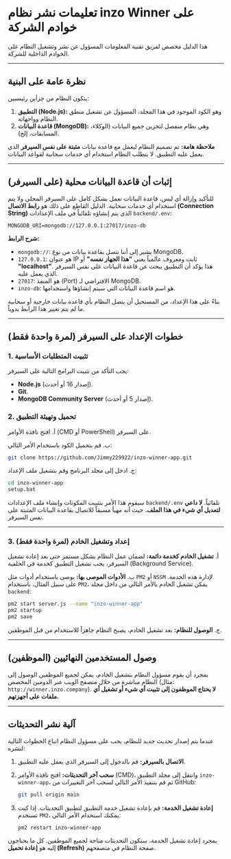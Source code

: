 # تعليمات نشر نظام inzo Winner على خوادم الشركة

هذا الدليل مخصص لفريق تقنية المعلومات المسؤول عن نشر وتشغيل النظام على الخوادم الداخلية للشركة.

---

## نظرة عامة على البنية

يتكون النظام من جزأين رئيسيين:
1.  **التطبيق (Node.js):** وهو الكود الموجود في هذا المجلد، المسؤول عن تشغيل منطق النظام وواجهاته.
2.  **قاعدة البيانات (MongoDB):** وهي نظام منفصل لتخزين جميع البيانات (الوكلاء، المسابقات، إلخ).

**ملاحظة هامة:** تم تصميم النظام ليعمل مع قاعدة بيانات **مثبتة على نفس السيرفر** الذي يعمل عليه التطبيق. لا يتطلب النظام استخدام أي خدمات سحابية لقواعد البيانات.

---

## إثبات أن قاعدة البيانات محلية (على السيرفر)

للتأكيد وإزالة أي لبس، قاعدة البيانات تعمل بشكل كامل على السيرفر المحلي ولا يتم استخدام أي خدمات سحابية. الدليل القاطع على ذلك هو **رابط الاتصال (Connection String)** الذي يتم إنشاؤه تلقائياً في ملف الإعدادات `backend/.env`:

```
MONGODB_URI=mongodb://127.0.0.1:27017/inzo-db
```

**شرح الرابط:**
-   `mongodb://`: يشير إلى أننا نتصل بقاعدة بيانات من نوع MongoDB.
-   `127.0.0.1`: هو عنوان IP ثابت ومعروف عالمياً يعني **"هذا الجهاز نفسه"** أو **"localhost"**. هذا يؤكد أن التطبيق يبحث عن قاعدة البيانات على نفس السيرفر الذي يعمل عليه.
-   `27017`: هو المنفذ (Port) الافتراضي لـ MongoDB.
-   `inzo-db`: هو اسم قاعدة البيانات التي سيتم إنشاؤها واستخدامها.

بناءً على هذا الإعداد، من المستحيل أن يتصل النظام بأي قاعدة بيانات خارجية أو سحابية ما لم يتم تغيير هذا الرابط يدوياً.

---

## خطوات الإعداد على السيرفر (لمرة واحدة فقط)

### 1. تثبيت المتطلبات الأساسية

يجب التأكد من تثبيت البرامج التالية على السيرفر:
-   **Node.js** (إصدار 16 أو أحدث).
-   **Git**.
-   **MongoDB Community Server** (إصدار 5 أو أحدث).

### 2. تحميل وتهيئة التطبيق

أ. افتح نافذة الأوامر (CMD أو PowerShell) على السيرفر.

ب. قم بتحميل الكود باستخدام الأمر التالي:
   ```bash
   git clone https://github.com/Jimmy229922/inzo-winner-app.git
   ```

ج. ادخل إلى مجلد البرنامج وقم بتشغيل ملف الإعداد:
   ```bash
   cd inzo-winner-app
   setup.bat
   ```
   سيقوم هذا الأمر بتثبيت المكونات وإنشاء ملف الإعدادات `backend/.env` تلقائياً. **لا داعي لتعديل أي شيء في هذا الملف**، حيث أنه مهيأ مسبقاً للاتصال بقاعدة البيانات المثبتة على نفس السيرفر.

---

### 3. إعداد وتشغيل الخادم (لمرة واحدة فقط)

أ. **تشغيل الخادم كخدمة دائمة:** لضمان عمل النظام بشكل مستمر حتى بعد إعادة تشغيل السيرفر، يجب تشغيل التطبيق كخدمة في الخلفية (Background Service).

ب. **الأدوات الموصى بها:** يوصى باستخدام أدوات مثل `PM2` أو `NSSM` لإدارة هذه الخدمة. على سبيل المثال، باستخدام `PM2`، يمكن تشغيل الخادم بالأمر التالي من داخل مجلد `backend`:
   ```bash
   pm2 start server.js --name "inzo-winner-app"
   pm2 startup
   pm2 save
   ```

ج. **الوصول للنظام:** بعد تشغيل الخادم، يصبح النظام جاهزاً للاستخدام من قبل الموظفين.

---

## وصول المستخدمين النهائيين (الموظفين)

بمجرد أن يقوم مسؤول النظام بتشغيل الخادم، يمكن لجميع الموظفين الوصول إلى النظام مباشرة من خلال متصفح الويب عبر الدومين المخصص (مثال: `http://winner.inzo.company`). **لا يحتاج الموظفون إلى تثبيت أي شيء أو تشغيل أي ملفات على أجهزتهم.**

---

## آلية نشر التحديثات

عندما يتم إصدار تحديث جديد للنظام، يجب على مسؤول النظام اتباع الخطوات التالية لنشره:

1.  **الاتصال بالسيرفر:** قم بالدخول إلى السيرفر الذي يعمل عليه التطبيق.

2.  **سحب آخر التحديثات:** افتح نافذة الأوامر (CMD)، وانتقل إلى مجلد التطبيق `inzo-winner-app`، ثم قم بتنفيذ الأمر التالي لسحب آخر التغييرات من GitHub:
    ```bash
    git pull origin main
    ```

3.  **إعادة تشغيل الخدمة:** قم بإعادة تشغيل خدمة التطبيق لتطبيق التحديثات. إذا كنت تستخدم `PM2`، يمكنك استخدام الأمر التالي:
    ```bash
    pm2 restart inzo-winner-app
    ```

بمجرد إعادة تشغيل الخدمة، ستكون التحديثات متاحة لجميع الموظفين. كل ما يحتاجون إليه هو **إعادة تحميل (Refresh)** صفحة النظام في متصفحهم.